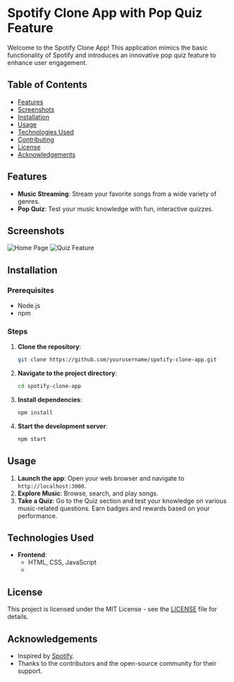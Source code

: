 # Spotify Clone App with Pop Quiz Feature

Welcome to the Spotify Clone App! This application mimics the basic functionality of Spotify and introduces an innovative pop quiz feature to enhance user engagement.

## Table of Contents
- [Features](#features)
- [Screenshots](#screenshots)
- [Installation](#installation)
- [Usage](#usage)
- [Technologies Used](#technologies-used)
- [Contributing](#contributing)
- [License](#license)
- [Acknowledgements](#acknowledgements)

## Features
- **Music Streaming**: Stream your favorite songs from a wide variety of genres.
- **Pop Quiz**: Test your music knowledge with fun, interactive quizzes.

## Screenshots
![Home Page](screenshots/homepage.png)
![Quiz Feature](screenshots/quiz.png)

## Installation

### Prerequisites
- Node.js
- npm

### Steps
1. **Clone the repository**:
    ```sh
    git clone https://github.com/yourusername/spotify-clone-app.git
    ```
2. **Navigate to the project directory**:
    ```sh
    cd spotify-clone-app
    ```
3. **Install dependencies**:
    ```sh
    npm install
    ```
4. **Start the development server**:
    ```sh
    npm start
    ```

## Usage
1. **Launch the app**:
    Open your web browser and navigate to `http://localhost:3000`.
2. **Explore Music**:
    Browse, search, and play songs.
3. **Take a Quiz**:
    Go to the Quiz section and test your knowledge on various music-related questions. Earn badges and rewards based on your performance.

## Technologies Used
- **Frontend**:
  - HTML, CSS, JavaScript
  - 
## License
This project is licensed under the MIT License - see the [LICENSE](LICENSE) file for details.

## Acknowledgements
- Inspired by [Spotify](https://www.spotify.com).
- Thanks to the contributors and the open-source community for their support.


